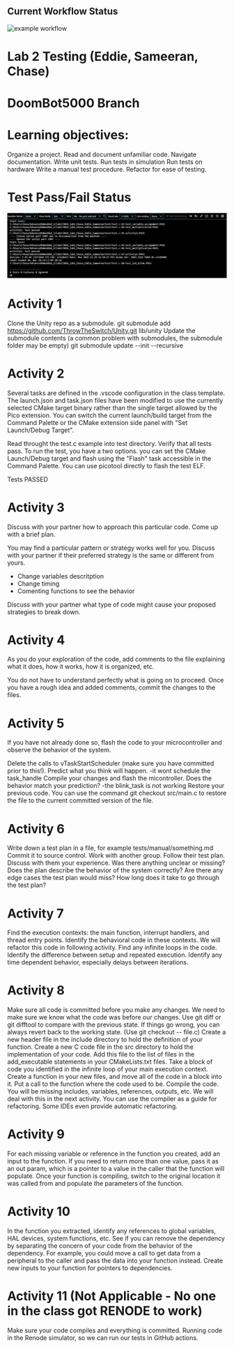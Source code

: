 ## Current Workflow Status

![example workflow](https://github.com/uofu-emb/2024_lab2_Chase_Eddie_Sameeran/actions/workflows/main.yml/badge.svg)

# Lab 2 Testing (Eddie, Sameeran, Chase)
# DoomBot5000 Branch

# Learning objectives:
Organize a project.
Read and document unfamiliar code.
Navigate documentation.
Write unit tests.
Run tests in simulation
Run tests on hardware
Write a manual test procedure.
Refactor for ease of testing.

# Test Pass/Fail Status
![Application Screenshot](https://github.com/uofu-emb/2024_lab2_Chase_Eddie_Sameeran/blob/eddieDoomBot5000/tests_passing2.png)

# Activity 1
Clone the Unity repo as a submodule. git submodule add https://github.com/ThrowTheSwitch/Unity.git lib/unity
Update the submodule contents (a common problem with submodules, the submodule folder may be empty) git submodule update --init --recursive


# Activity 2
Several tasks are defined in the .vscode configuration in the class template. The launch.json and task.json files have been modified to use the currently selected CMake target binary rather than the single target allowed by the Pico extension. You can switch the current launch/build target from the Command Palette or the CMake extension side panel with "Set Launch/Debug Target".

Read throught the test.c example into test directory.
Verify that all tests pass. To run the test, you have a two options.
you can set the CMake Launch/Debug target and flash using the "Flash" task accessible in the Command Palette.
You can use picotool directly to flash the test ELF.

Tests PASSED

# Activity 3
Discuss with your partner how to approach this particular code. Come up with a brief plan.

You may find a particular pattern or strategy works well for you. Discuss with your partner if their preferred strategy is the same or different from yours.
- Change variables descritption 
- Change timing 
- Comenting functions to see the behavior

Discuss with your partner what type of code might cause your proposed strategies to break down.

# Activity 4
As you do your exploration of the code, add comments to the file explaining what it does, how it works, how it is organized, etc.

You do not have to understand perfectly what is going on to proceed. Once you have a rough idea and added comments, commit the changes to the files.

# Activity 5
If you have not already done so, flash the code to your microcontroller and observe the behavior of the system.

Delete the calls to vTaskStartScheduler (make sure you have committed prior to this!). Predict what you think will happen.
-it wont schedule the task_handle
Compile your changes and flash the micontroller. Does the behavior match your prediction?
-the blink_task is not working 
Restore your previous code. You can use the command git checkout src/main.c to restore the file to the current committed version of the file.

# Activity 6
Write down a test plan in a file, for example tests/manual/something.md
Commit it to source control.
Work with another group. Follow their test plan.
Discuss with them your experience. Was there anything unclear or missing? Does the plan describe the behavior of the system correctly? Are there any edge cases the test plan would miss? How long does it take to go through the test plan?

# Activity 7
Find the execution contexts: the main function, interrupt handlers, and thread entry points.
Identify the behavioral code in these contexts. We will refactor this code in following activity.
Find any infinite loops in the code.
Identify the difference between setup and repeated execution.
Identify any time dependent behavior, especially delays between iterations.

# Activity 8
Make sure all code is committed before you make any changes.
We need to make sure we know what the code was before our changes.
Use git diff or git difftool to compare with the previous state.
If things go wrong, you can always revert back to the working state. (Use git checkout -- file.c)
Create a new header file in the include directory to hold the definition of your function.
Create a new C code file in the src directory to hold the implementation of your code.
Add this file to the list of files in the add_executable statements in your CMakeLists.txt files.
Take a block of code you identified in the infinite loop of your main execution context. Create a function in your new files, and move all of the code in a block into it.
Put a call to the function where the code used to be.
Compile the code. You will be missing includes, variables, references, outputs, etc. We will deal with this in the next activity.
You can use the compiler as a guide for refactoring.
Some IDEs even provide automatic refactoring.

# Activity 9
For each missing variable or reference in the function you created, add an input to the function.
If you need to return more than one value, pass it as an out param, which is a pointer to a value in the caller that the function will populate.
Once your function is compiling, switch to the original location it was called from and populate the parameters of the function.

# Activity 10
In the function you extracted, identify any references to global variables, HAL devices, system functions, etc.
See if you can remove the dependency by separating the concern of your code from the behavior of the dependency. For example, you could move a call to get data from a peripheral to the caller and pass the data into your function instead.
Create new inputs to your function for pointers to dependencies.

# Activity 11 (Not Applicable - No one in the class got RENODE to work)
Make sure your code compiles and everything is committed.
Running code in the Renode simulator, so we can run our tests in GitHub actions.
